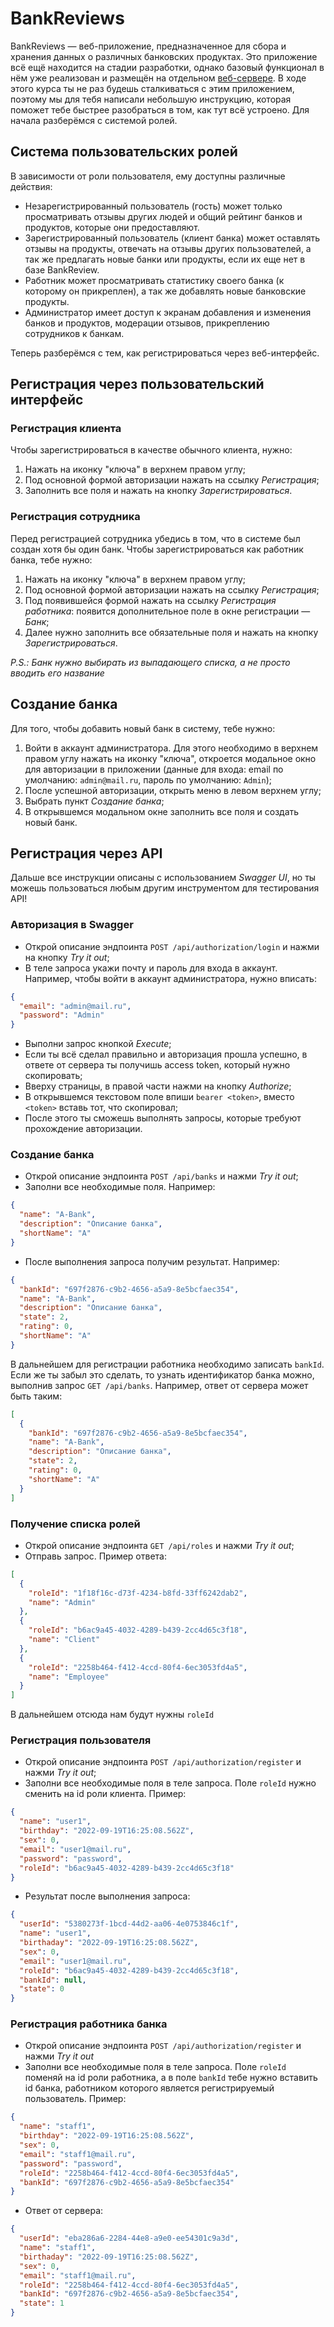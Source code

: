 # BankReviews

BankReviews — веб-приложение, предназначенное для сбора и хранения данных о различных банковских продуктах. Это приложение всё ещё находится на стадии разработки, однако базовый функционал в нём уже реализован и размещён на отдельном [веб-сервере](http://94.139.255.171:4200). В ходе этого курса ты не раз будешь сталкиваться с этим приложением, поэтому мы для тебя написали небольшую инструкцию, которая поможет тебе быстрее разобраться в том, как тут всё устроено. Для начала разберёмся с системой ролей.

## Система пользовательских ролей

В зависимости от роли пользователя, ему доступны различные действия:

- Незарегистрированный пользователь (гость) может только просматривать отзывы других людей и общий рейтинг банков и продуктов, которые они предоставляют.
- Зарегистрированный пользователь (клиент банка) может оставлять отзывы на продукты, отвечать на отзывы других пользователей, а так же предлагать новые банки или продукты, если их еще нет в базе BankReview.
- Работник может просматривать статистику своего банка (к которому он прикреплен), а так же добавлять новые банковские продукты.
- Администратор имеет доступ к экранам добавления и изменения банков и продуктов, модерации отзывов, прикреплению сотрудников к банкам.

Теперь разберёмся с тем, как регистрироваться через веб-интерфейс.

## Регистрация через пользовательский интерфейс

### Регистрация клиента

Чтобы зарегистрироваться в качестве обычного клиента, нужно:

1. Нажать на иконку "ключа" в верхнем правом углу;
2. Под основной формой авторизации нажать на ссылку _Регистрация_;
3. Заполнить все поля и нажать на кнопку _Зарегистрироваться_.

### Регистрация сотрудника

Перед регистрацией сотрудника убедись в том, что в системе был создан хотя бы один банк. Чтобы зарегистрироваться как работник банка, тебе нужно:

1. Нажать на иконку "ключа" в верхнем правом углу;
2. Под основной формой авторизации нажать на ссылку _Регистрация_;
3. Под появившейся формой нажать на ссылку _Регистрация работника_: появится дополнительное поле в окне регистрации — _Банк_;
4. Далее нужно заполнить все обязательные поля и нажать на кнопку _Зарегистрироваться_.

_P.S.: Банк нужно выбирать из выпадающего списка, а не просто вводить его название_

## Создание банка

Для того, чтобы добавить новый банк в систему, тебе нужно:

1. Войти в аккаунт администратора. Для этого необходимо в верхнем правом углу нажать на иконку "ключа", откроется модальное окно для авторизации в приложении (данные для входа: email по умолчанию: `admin@mail.ru`, пароль по умолчанию: `Admin`);
2. После успешной авторизации, открыть меню в левом верхнем углу;
3. Выбрать пункт _Создание банка_;
4. В открывшемся модальном окне заполнить все поля и создать новый банк.

## Регистрация через API

Дальше все инструкции описаны с использованием _Swagger UI_, но ты можешь пользоваться любым другим инструментом для тестирования API!

### Авторизация в Swagger

- Открой описание эндпоинта `POST ​/api​/authorization​/login` и нажми на кнопку _Try it out_;
- В теле запроса укажи почту и пароль для входа в аккаунт. Например, чтобы войти в аккаунт администратора, нужно вписать:

```json
{
  "email": "admin@mail.ru",
  "password": "Admin"
}
```

- Выполни запрос кнопкой _Execute_;
- Если ты всё сделал правильно и авторизация прошла успешно, в ответе от сервера ты получишь access token, который нужно скопировать;
- Вверху страницы, в правой части нажми на кнопку _Authorize_;
- В открывшемся текстовом поле впиши `bearer <token>`, вместо `<token>` вставь тот, что скопировал;
- После этого ты сможешь выполнять запросы, которые требуют прохождение авторизации.

### Создание банка

- Открой описание эндпоинта `POST /api​/banks` и нажми _Try it out_;
- Заполни все необходимые поля. Например:

```json
{
  "name": "A-Bank",
  "description": "Описание банка",
  "shortName": "A"
}
```

- После выполнения запроса получим результат. Например:

```json
{
  "bankId": "697f2876-c9b2-4656-a5a9-8e5bcfaec354",
  "name": "A-Bank",
  "description": "Описание банка",
  "state": 2,
  "rating": 0,
  "shortName": "A"
}
```

В дальнейшем для регистрации работника необходимо записать `bankId`. Если же ты забыл это сделать, то узнать идентификатор банка можно, выполнив запрос `GET /api​/banks`. Например, ответ от сервера может быть таким:

```json
[
  {
    "bankId": "697f2876-c9b2-4656-a5a9-8e5bcfaec354",
    "name": "A-Bank",
    "description": "Описание банка",
    "state": 2,
    "rating": 0,
    "shortName": "A"
  }
]
```

### Получение списка ролей

- Открой описание эндпоинта `GET /api/roles` и нажми _Try it out_;
- Отправь запрос. Пример ответа:

```json
[
  {
    "roleId": "1f18f16c-d73f-4234-b8fd-33ff6242dab2",
    "name": "Admin"
  },
  {
    "roleId": "b6ac9a45-4032-4289-b439-2cc4d65c3f18",
    "name": "Client"
  },
  {
    "roleId": "2258b464-f412-4ccd-80f4-6ec3053fd4a5",
    "name": "Employee"
  }
]
```

В дальнейшем отсюда нам будут нужны `roleId`

### Регистрация пользователя

- Открой описание эндпоинта `POST ​/api​/authorization​/register` и нажми _Try it out_;
- Заполни все необходимые поля в теле запроса. Поле `roleId` нужно сменить на id роли клиента. Пример:

```json
{
  "name": "user1",
  "birthday": "2022-09-19T16:25:08.562Z",
  "sex": 0,
  "email": "user1@mail.ru",
  "password": "password",
  "roleId": "b6ac9a45-4032-4289-b439-2cc4d65c3f18"
}
```

- Результат после выполнения запроса:

```json
{
  "userId": "5380273f-1bcd-44d2-aa06-4e0753846c1f",
  "name": "user1",
  "birthaday": "2022-09-19T16:25:08.562Z",
  "sex": 0,
  "email": "user1@mail.ru",
  "roleId": "b6ac9a45-4032-4289-b439-2cc4d65c3f18",
  "bankId": null,
  "state": 0
}
```

### Регистрация работника банка

- Открой описание эндпоинта `POST ​/api​/authorization​/register` и нажми _Try it out_
- Заполни все необходимые поля в теле запроса. Поле `roleId` поменяй на id роли работника, а в поле `bankId` тебе нужно вставить id банка, работником которого является регистрируемый пользователь. Пример:

```json
{
  "name": "staff1",
  "birthday": "2022-09-19T16:25:08.562Z",
  "sex": 0,
  "email": "staff1@mail.ru",
  "password": "password",
  "roleId": "2258b464-f412-4ccd-80f4-6ec3053fd4a5",
  "bankId": "697f2876-c9b2-4656-a5a9-8e5bcfaec354"
}
```

- Ответ от сервера:

```json
{
  "userId": "eba286a6-2284-44e8-a9e0-ee54301c9a3d",
  "name": "staff1",
  "birthaday": "2022-09-19T16:25:08.562Z",
  "sex": 0,
  "email": "staff1@mail.ru",
  "roleId": "2258b464-f412-4ccd-80f4-6ec3053fd4a5",
  "bankId": "697f2876-c9b2-4656-a5a9-8e5bcfaec354",
  "state": 1
}
```
